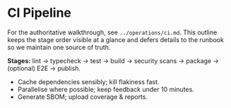 # CI Pipeline

For the authoritative walkthrough, see `../operations/ci.md`. This outline keeps the stage order visible at a glance and defers details to the runbook so we maintain one source of truth.

**Stages:** lint → typecheck → test → build → security scans → package → (optional) E2E → publish.

- Cache dependencies sensibly; kill flakiness fast.
- Parallelise where possible; keep feedback under 10 minutes.
- Generate SBOM; upload coverage & reports.

